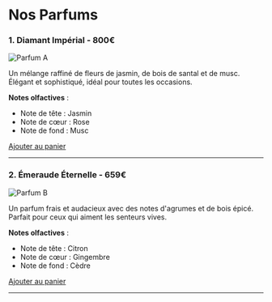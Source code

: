 # Nos Parfums

### 1. Diamant Impérial - 800€
![Parfum A](./images/parfum_a.jpg)

Un mélange raffiné de fleurs de jasmin, de bois de santal et de musc. Élégant et sophistiqué, idéal pour toutes les occasions.

**Notes olfactives** :
- Note de tête : Jasmin
- Note de cœur : Rose
- Note de fond : Musc

[Ajouter au panier](./panier.md)

---

### 2. Émeraude Éternelle - 659€
![Parfum B](./images/parfum_b.jpg)

Un parfum frais et audacieux avec des notes d'agrumes et de bois épicé. Parfait pour ceux qui aiment les senteurs vives.

**Notes olfactives** :
- Note de tête : Citron
- Note de cœur : Gingembre
- Note de fond : Cèdre

[Ajouter au panier](./panier.md)

---

